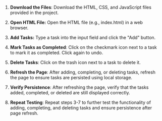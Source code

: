 1. **Download the Files**: Download the HTML, CSS, and JavaScript files provided in the project.

2. **Open HTML File:** Open the HTML file (e.g., index.html) in a web browser.

3. **Add Tasks:** Type a task into the input field and click the "Add" button.

4. **Mark Tasks as Completed**: Click on the checkmark icon next to a task to mark it as completed. Click again to undo.

5. **Delete Tasks**: Click on the trash icon next to a task to delete it.

6. **Refresh the Page**: After adding, completing, or deleting tasks, refresh the page to ensure tasks are persisted using local storage.

7. **Verify Persistence**: After refreshing the page, verify that the tasks added, completed, or deleted are still displayed correctly.

8. **Repeat Testing**: Repeat steps 3-7 to further test the functionality of adding, completing, and deleting tasks and ensure persistence after page refresh.
